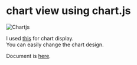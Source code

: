 # chart view using chart.js
![Chartjs](https://user-images.githubusercontent.com/6020549/164872690-abad13da-563f-44a4-b579-b4dd25598c33.jpg)

I used [this](https://nagix.github.io/chartjs-plugin-streaming/1.9.0/) for chart display.   
You can easily change the chart design.   

Document is [here](https://www.chartjs.org/docs/latest/).   

